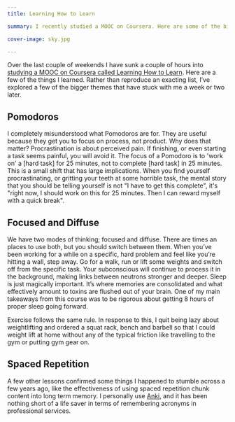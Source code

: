 ```yaml
---
title: Learning How to Learn

summary: I recently studied a MOOC on Coursera. Here are some of the big ideas that I took away from the course. 

cover-image: sky.jpg

---
```


Over the last couple of weekends I have sunk a couple of hours into [studying a MOOC on Coursera called Learning How to Learn](https://www.coursera.org/learn/learning-how-to-learn).
Here are a few of the things I learned. Rather than reproduce an exacting list, I’ve explored a few of the bigger themes that have stuck with me a week or two later.

## Pomodoros
I completely misunderstood what Pomodoros are for. They are useful because they get you to focus on process, not product. Why does that matter? Procrastination is about perceived pain. If finishing, or even starting a task seems painful, you will avoid it. The focus of a Pomodoro is to 'work on' a [hard task] for 25 minutes, not to complete [hard task] in 25 minutes. This is a small shift that has large implications. When you find yourself procrastinating, or gritting your teeth at some horrible task, the mental story that you should be telling yourself is not "I have to get this complete", it's "right now, I should work on this for 25 minutes. Then I can reward myself with a quick break".

## Focused and Diffuse
We have two modes of thinking; focused and diffuse. There are times an places to use both, but you should switch between them. When you’ve been working for a while on a specific, hard problem and feel like you’re hitting a wall, step away. Go for a walk, run or lift some weights and switch off from the specific task. Your subconscious will continue to process it in the background, making links between neutrons stronger and deeper.
Sleep is just magically important. It’s where memories are consolidated and what effectively amount to toxins are flushed out of your brain. One of my main takeaways from this course was to be rigorous about getting 8 hours of proper sleep going forward.

Exercise follows the same rule. In response to this, I quit being lazy about weightlifting and ordered a squat rack, bench and barbell so that I could weight lift at home without any of the typical friction like travelling to the gym or putting gym gear on.

## Spaced Repetition
A few other lessons confirmed some things I happened to stumble across a few years ago, like the effectiveness of using spaced repetition chunk content into long term memory. I personally use [Anki](http://ankisrs.net), and it has been nothing short of a life saver in terms of remembering acronyms in professional services.
